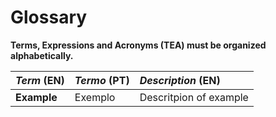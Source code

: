 # Glossary

**Terms, Expressions and Acronyms (TEA) must be organized alphabetically.**


| **_Term_** (EN)  | **_Termo_** (PT) | **_Description_** (EN)                                           |
|:------------------------|:-----------------|:--------------------------------------------|
|**Example**|Exemplo| Descritpion of example
